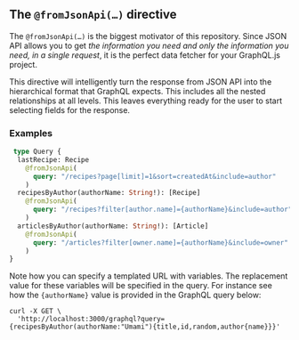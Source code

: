## The `@fromJsonApi(…)` directive
The `@fromJsonApi(…)` is the biggest motivator of this repository. Since JSON API allows you to get _the information you
need and only the information you need, in a single request_, it is the perfect data fetcher for your GraphQL.js
project.

This directive will intelligently turn the response from JSON API into the hierarchical format that GraphQL expects.
This includes all the nested relationships at all levels. This leaves everything ready for the user to start selecting
fields for the response.

### Examples

```graphql
 type Query {
  lastRecipe: Recipe
    @fromJsonApi(
      query: "/recipes?page[limit]=1&sort=createdAt&include=author"
    )
  recipesByAuthor(authorName: String!): [Recipe]
    @fromJsonApi(
      query: "/recipes?filter[author.name]={authorName}&include=author"
    )
  articlesByAuthor(authorName: String!): [Article]
    @fromJsonApi(
      query: "/articles?filter[owner.name]={authorName}&include=owner"
    )
}
```

Note how you can specify a templated URL with variables. The replacement value for these variables will be specified in
the query. For instance see how the `{authorName}` value is provided in the GraphQL query below:

```
curl -X GET \
  'http://localhost:3000/graphql?query={recipesByAuthor(authorName:"Umami"){title,id,random,author{name}}}'
```
